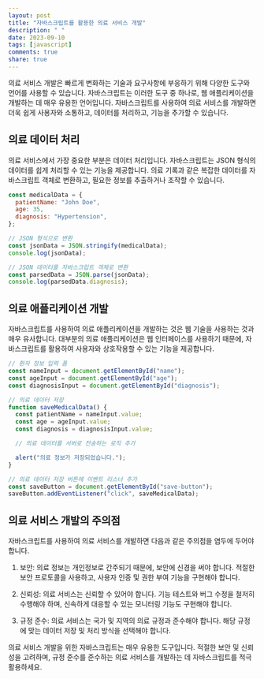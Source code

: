 ```yaml
---
layout: post
title: "자바스크립트를 활용한 의료 서비스 개발"
description: " "
date: 2023-09-10
tags: [javascript]
comments: true
share: true
---
```


의료 서비스 개발은 빠르게 변화하는 기술과 요구사항에 부응하기 위해 다양한 도구와 언어를 사용할 수 있습니다. 자바스크립트는 이러한 도구 중 하나로, 웹 애플리케이션을 개발하는 데 매우 유용한 언어입니다. 자바스크립트를 사용하여 의료 서비스를 개발하면 더욱 쉽게 사용자와 소통하고, 데이터를 처리하고, 기능을 추가할 수 있습니다.

## 의료 데이터 처리

의료 서비스에서 가장 중요한 부분은 데이터 처리입니다. 자바스크립트는 JSON 형식의 데이터를 쉽게 처리할 수 있는 기능을 제공합니다. 의료 기록과 같은 복잡한 데이터를 자바스크립트 객체로 변환하고, 필요한 정보를 추출하거나 조작할 수 있습니다.

```javascript
const medicalData = {
  patientName: "John Doe",
  age: 35,
  diagnosis: "Hypertension",
};

// JSON 형식으로 변환
const jsonData = JSON.stringify(medicalData);
console.log(jsonData);

// JSON 데이터를 자바스크립트 객체로 변환
const parsedData = JSON.parse(jsonData);
console.log(parsedData.diagnosis);
```

## 의료 애플리케이션 개발

자바스크립트를 사용하여 의료 애플리케이션을 개발하는 것은 웹 기술을 사용하는 것과 매우 유사합니다. 대부분의 의료 애플리케이션은 웹 인터페이스를 사용하기 때문에, 자바스크립트를 활용하여 사용자와 상호작용할 수 있는 기능을 제공합니다.

```javascript
// 환자 정보 입력 폼
const nameInput = document.getElementById("name");
const ageInput = document.getElementById("age");
const diagnosisInput = document.getElementById("diagnosis");

// 의료 데이터 저장
function saveMedicalData() {
  const patientName = nameInput.value;
  const age = ageInput.value;
  const diagnosis = diagnosisInput.value;

  // 의료 데이터를 서버로 전송하는 로직 추가

  alert("의료 정보가 저장되었습니다.");
}

// 의료 데이터 저장 버튼에 이벤트 리스너 추가
const saveButton = document.getElementById("save-button");
saveButton.addEventListener("click", saveMedicalData);
```

## 의료 서비스 개발의 주의점

자바스크립트를 사용하여 의료 서비스를 개발하면 다음과 같은 주의점을 염두에 두어야 합니다.

1. 보안: 의료 정보는 개인정보로 간주되기 때문에, 보안에 신경을 써야 합니다. 적절한 보안 프로토콜을 사용하고, 사용자 인증 및 권한 부여 기능을 구현해야 합니다.

2. 신뢰성: 의료 서비스는 신뢰할 수 있어야 합니다. 기능 테스트와 버그 수정을 철저히 수행해야 하며, 신속하게 대응할 수 있는 모니터링 기능도 구현해야 합니다.

3. 규정 준수: 의료 서비스는 국가 및 지역의 의료 규정과 준수해야 합니다. 해당 규정에 맞는 데이터 저장 및 처리 방식을 선택해야 합니다.

의료 서비스 개발을 위한 자바스크립트는 매우 유용한 도구입니다. 적절한 보안 및 신뢰성을 고려하며, 규정 준수를 준수하는 의료 서비스를 개발하는 데 자바스크립트를 적극 활용하세요.